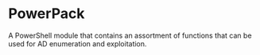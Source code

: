 # PowerPack
A PowerShell module that contains an assortment of functions that can be used for AD enumeration and exploitation.
